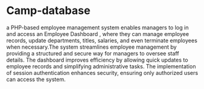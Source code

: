 # Camp-database
a PHP-based employee management system enables managers to log in and access an  Employee Dashboard , where they can manage employee records, update departments, titles, salaries, and even terminate employees when necessary.The system streamlines  employee management  by providing a structured and secure way for managers to oversee staff details. The dashboard improves efficiency by allowing quick updates to employee records and simplifying administrative tasks. The implementation of session authentication enhances security, ensuring only authorized users can access the system.   

